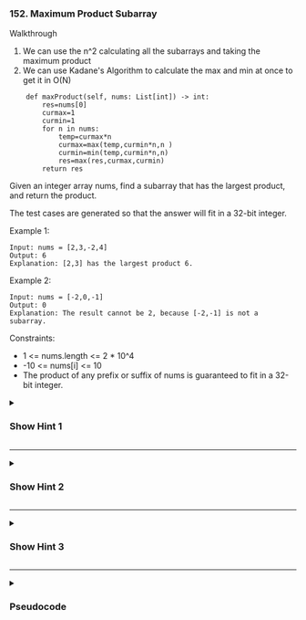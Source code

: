 ### 152. Maximum Product Subarray
Walkthrough
1. We can use the n^2 calculating all the subarrays and taking the maximum product
2. We can use Kadane's Algorithm to calculate the max and min at once to get it in O(N)

```
    def maxProduct(self, nums: List[int]) -> int:
        res=nums[0]
        curmax=1
        curmin=1
        for n in nums:
            temp=curmax*n
            curmax=max(temp,curmin*n,n )
            curmin=min(temp,curmin*n,n)
            res=max(res,curmax,curmin)
        return res
```
Given an integer array nums, find a subarray that has the largest product, and return the product.

The test cases are generated so that the answer will fit in a 32-bit integer.

Example 1:
```
Input: nums = [2,3,-2,4]
Output: 6
Explanation: [2,3] has the largest product 6.
```
Example 2:
```
Input: nums = [-2,0,-1]
Output: 0
Explanation: The result cannot be 2, because [-2,-1] is not a subarray.
```

Constraints:
- 1 <= nums.length <= 2 * 10^4
- -10 <= nums[i] <= 10
- The product of any prefix or suffix of nums is guaranteed to fit in a 32-bit integer.

<details>
  <summary><h3>Show Hint 1</h3></summary>
  <p>You can solve this problem in several ways, but the easy one method to think that how you solve the product of array except self problem and apply the same method here.</p>
</details>

---
<details>
  <summary><h3>Show Hint 2</h3></summary>
  <p>You can solve it in prefix and postfix multiplication method by taking maximum of both and also make sure that either of products doesn't get to zero.</p>
</details>

---
<details>
  <summary><h3>Show Hint 3</h3></summary>
  <p>Another method is taking minimum and maximum multiplication because the number could be in negative and become positive later. In this method keep track of currentMin and currentMax by taking max and min correspondingly and also update the maximum product with the result.</p>
</details>

---
<details>
  <summary><h3>Pseudocode</h3></summary>
  <pre>
    result -> maximunm(nums)
    currentMin -> 1
    currentMax -> 1
    for each num in nums
      if num == 0 then currectMin -> 1, currentMax -> 1
        continue
      temp -> currentMax * num
      currentMax -> maximum(num * currentMax, num * currentMin, num)
      currentMin -> minimum(temp, num * currentMin, num)
      result -> maximum(result, currentMax)
    return result
  </pre>
  <h3>OR</h3>
  <pre>
    l -> 0
    r -> nums.length
    pre -> 1
    post -> 1
    while r greaterThan -1 and l lessThan nums.length 
      if pre == 0 then pre -> 1
      if post == 0 then post -> 1
      pre -> pre * nums[l]
      post -> post * nums[r]
      l += 1
      r -=1 
      res -> maximum(pre, post, res)
    return res
  </pre>
</details>

